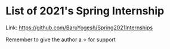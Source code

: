 # List of 2021's Spring Internship

Link: https://github.com/BaruYogesh/Spring2021Internships

Remember to give the author a ⭐ for support  
